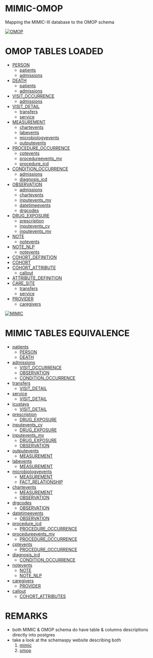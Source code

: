 MIMIC-OMOP
==========

Mapping the MIMIC-III database to the OMOP schema

[![OMOP](https://github.com/MIT-LCP/mimic-omop/blob/master/images/ohdsi.png)](https://github.com/OHDSI/CommonDataModel/wiki)

OMOP TABLES LOADED
==================

- [PERSON](etl/StandardizedClinicalDataTables/PERSON)
  - [patients](https://mimic.physionet.org/mimictables/patients/)
  - [admissions](https://mimic.physionet.org/mimictables/admissions/)
- [DEATH](etl/StandardizedClinicalDataTables/DEATH)
  - [patients](https://mimic.physionet.org/mimictables/patients/)
  - [admissions](https://mimic.physionet.org/mimictables/admissions/)
- [VISIT_OCCURRENCE](etl/StandardizedClinicalDataTables/VISIT_OCCURRENCE)
  - [admissions](https://mimic.physionet.org/mimictables/admissions/)
- [VISIT_DETAIL](etl/StandardizedClinicalDataTables/VISIT_DETAIL)
  - [transfers](https://mimic.physionet.org/mimictables/transfers/)
  - [service](https://mimic.physionet.org/mimictables/services/)
- [MEASUREMENT](etl/StandardizedClinicalDataTables/MEASUREMENT)
  - [chartevents](https://mimic.physionet.org/mimictables/chartevents/)
  - [labevents](https://mimic.physionet.org/mimictables/labevents/)
  - [microbiologyevents](https://mimic.physionet.org/mimictables/microbiologyevents/)
  - [outputevents](https://mimic.physionet.org/mimictables/outputevents/)
- [PROCEDURE_OCCURRENCE](etl/StandardizedClinicalDataTables/PROCEDURE_OCCURRENCE)
  - [cptevents](https://mimic.physionet.org/mimictables/cptevents/)
  - [procedureevents_mv](https://mimic.physionet.org/mimictables/procedureevents_mv/)
  - [procedure_icd](https://mimic.physionet.org/mimictables/procedures_icd/)
- [CONDITION_OCCURRENCE](etl/StandardizedClinicalDataTables/CONDITION_OCCURRENCE)
  - [admissions](https://mimic.physionet.org/mimictables/admissions/)
  - [diagnosis_icd](https://mimic.physionet.org/mimictables/diagnoses_icd/)
- [OBSERVATION](etl/StandardizedClinicalDataTables/OBSERVATION)
  - [admissions](https://mimic.physionet.org/mimictables/admissions/)
  - [chartevents](https://mimic.physionet.org/mimictables/chartevents/)
  - [inputevents_mv](https://mimic.physionet.org/mimictables/inputevents_mv/)
  - [datetimeevents](https://mimic.physionet.org/mimictables/datetimeevents/)
  - [drgcodes](https://mimic.physionet.org/mimictables/drgcodes/)
- [DRUG_EXPOSURE](etl/StandardizedClinicalDataTables/DRUG_EXPOSURE)
  - [prescription](https://mimic.physionet.org/mimictables/prescriptions/)
  - [inputevents_cv](https://mimic.physionet.org/mimictables/inputevents_cv/)
  - [inputevents_mv](https://mimic.physionet.org/mimictables/inputevents_mv/)
- [NOTE](etl/StandardizedClinicalDataTables/NOTE)
  - [notevents](https://mimic.physionet.org/mimictables/noteevents/)
- [NOTE_NLP](etl/StandardizedClinicalDataTables/NOTE_NLP)
  - [notevents](https://mimic.physionet.org/mimictables/noteevents/)
- [COHORT_DEFINITION](etl/StandardizedVocabularies/COHORT_DEFINITION)
- [COHORT](etl/StandardizedDerivedElements/COHORT)
- [COHORT_ATTRIBUTE](etl/StandardizedDerivedElements//COHORT_ATTRIBUTE)
   - [callout](https://mimic.physionet.org/mimictables/callout/)
- [ATTRIBUTE_DEFINITION](etl/StandardizedVocabularies/ATTRIBUTE_DEFINITION)
- [CARE_SITE](etl/StandardizedHealthSystemDataTables/CARE_SITE)
  - [transfers](https://mimic.physionet.org/mimictables/transfers/)
  - [service](https://mimic.physionet.org/mimictables/services/)
- [PROVIDER](etl/StandardizedHealthSystemDataTables/PROVIDER)
  - [caregivers](https://mimic.physionet.org/mimictables/caregivers/)

[![MIMIC](https://github.com/MIT-LCP/mimic-omop/blob/master/images/mimic.png)](https://mimic.physionet.org/)

MIMIC TABLES EQUIVALENCE
========================

- [patients](https://mimic.physionet.org/mimictables/patients/)
  - [PERSON](etl/StandardizedClinicalDataTables/PERSON)
  - [DEATH](etl/StandardizedClinicalDataTables/DEATH)
- [admissions](https://mimic.physionet.org/mimictables/admissions/)
  - [VISIT_OCCURRENCE](etl/StandardizedClinicalDataTables/VISIT_OCCURRENCE)
  - [OBSERVATION](etl/StandardizedClinicalDataTables/OBSERVATION)
  - [CONDITION_OCCURRENCE](etl/StandardizedClinicalDataTables/CONDITION_OCCURRENCE)
- [transfers](https://mimic.physionet.org/mimictables/transfers/)
  - [VISIT_DETAIL](etl/StandardizedClinicalDataTables/VISIT_DETAIL)
- [service](https://mimic.physionet.org/mimictables/services/)
  - [VISIT_DETAIL](etl/StandardizedClinicalDataTables/VISIT_DETAIL)
- [icustays](https://mimic.physionet.org/mimictables/icustays/)
  - [VISIT_DETAIL](etl/StandardizedClinicalDataTables/VISIT_DETAIL)
- [prescription](https://mimic.physionet.org/mimictables/prescriptions/)
  - [DRUG_EXPOSURE](etl/StandardizedClinicalDataTables/DRUG_EXPOSURE)
- [inputevents_cv](https://mimic.physionet.org/mimictables/inputevents_cv/)
  - [DRUG_EXPOSURE](etl/StandardizedClinicalDataTables/DRUG_EXPOSURE)
- [inputevents_mv](https://mimic.physionet.org/mimictables/inputevents_mv/)
  - [DRUG_EXPOSURE](etl/StandardizedClinicalDataTables/DRUG_EXPOSURE)
  - [OBSERVATION](etl/StandardizedClinicalDataTables/OBSERVATION)
- [outputevents](https://mimic.physionet.org/mimictables/outputevents/)
  - [MEASUREMENT](etl/StandardizedClinicalDataTables/MEASUREMENT)
- [labevents](https://mimic.physionet.org/mimictables/labevents/)
  - [MEASUREMENT](etl/StandardizedClinicalDataTables/MEASUREMENT)
- [microbiologyevents](https://mimic.physionet.org/mimictables/microbiologyevents/)
  - [MEASUREMENT](etl/StandardizedClinicalDataTables/MEASUREMENT)
  - [FACT_RELATIONSHIP](etl/StandardizedClinicalDataTables/FACT_RELATIONSHIP)
- [chartevents](https://mimic.physionet.org/mimictables/chartevents/)
  - [MEASUREMENT](etl/StandardizedClinicalDataTables/MEASUREMENT)
  - [OBSERVATION](etl/StandardizedClinicalDataTables/OBSERVATION)
- [drgcodes](https://mimic.physionet.org/mimictables/drgcodes/)
  - [OBSERVATION](etl/StandardizedClinicalDataTables/OBSERVATION)
- [datetimeevents](https://mimic.physionet.org/mimictables/datetimeevents/)
  - [OBSERVATION](etl/StandardizedClinicalDataTables/OBSERVATION)
- [procedure_icd](https://mimic.physionet.org/mimictables/procedures_icd/)
  - [PROCEDURE_OCCURRENCE](etl/StandardizedClinicalDataTables/PROCEDURE_OCCURRENCE)
- [procedureevents_mv](https://mimic.physionet.org/mimictables/procedureevents_mv/)
  - [PROCEDURE_OCCURRENCE](etl/StandardizedClinicalDataTables/PROCEDURE_OCCURRENCE)
- [cptevents](https://mimic.physionet.org/mimictables/cptevents/)
  - [PROCEDURE_OCCURRENCE](etl/StandardizedClinicalDataTables/PROCEDURE_OCCURRENCE)
- [diagnosis_icd](https://mimic.physionet.org/mimictables/diagnoses_icd/)
  - [CONDITION_OCCURRENCE](etl/StandardizedClinicalDataTables/CONDITION_OCCURRENCE)
- [notevents](https://mimic.physionet.org/mimictables/noteevents/)
  - [NOTE](etl/StandardizedClinicalDataTables/NOTE)
  - [NOTE_NLP](etl/StandardizedClinicalDataTables/NOTE_NLP)
- [caregivers](https://mimic.physionet.org/mimictables/caregivers/)
  - [PROVIDER](etl/StandardizedHealthSystemDataTables/PROVIDER)
- [callout](https://mimic.physionet.org/mimictables/callout/)
  - [COHORT_ATTRIBUTES](etl/StandardizedDerivedElements/COHORT_ATTRIBUTE)


REMARKS
=======

- both MIMIC & OMOP schema do have table & columns descriptions directly into postgres
- take a look at the schemaspy website describing both
	1. [mimic](mimic/doc/schemaspy/index.html)
	1. [omop](omop/doc/schemaspy/index.html)


